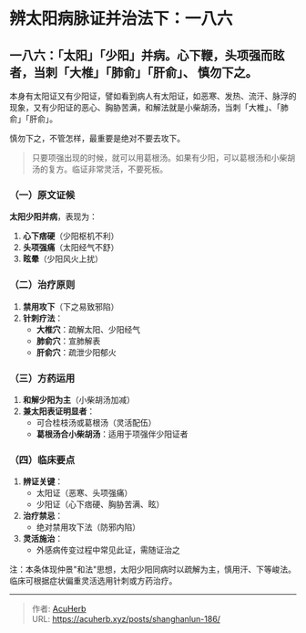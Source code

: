 # 辨太阳病脉证并治法下：一八六


## 一八六：「太阳」「少阳」并病。心下鞭，头项强而眩者，当刺「大椎」「肺俞」「肝俞」、 慎勿下之。

<!--more-->

本身有太阳证又有少阳证，譬如看到病人有太阳证，如恶寒、发热、流汗、脉浮的现象，又有少阳证的恶心、胸胁苦满，和解法就是小柴胡汤，当刺「大椎」、「肺俞」「肝俞」。

慎勿下之，不管怎样，最重要是绝对不要去攻下。

> 只要项强出现的时候，就可以用葛根汤。如果有少阳，可以葛根汤和小柴胡汤的复方。临证非常灵活，不要死板。

### **（一）原文证候**  
**太阳少阳并病**，表现为：  
1. **心下痞硬**（少阳枢机不利）  
2. **头项强痛**（太阳经气不舒）  
3. **眩晕**（少阳风火上扰）  

### **（二）治疗原则**  
1. **禁用攻下**（下之易致邪陷）  
2. **针刺疗法**：  
   - **大椎穴**：疏解太阳、少阳经气  
   - **肺俞穴**：宣肺解表  
   - **肝俞穴**：疏泄少阳郁火  

### **（三）方药运用**  
1. **和解少阳为主**（小柴胡汤加减）  
2. **兼太阳表证明显者**：  
   - 可合桂枝汤或葛根汤（灵活配伍）  
   - **葛根汤合小柴胡汤**：适用于项强伴少阳证者  

### **（四）临床要点**  
1. **辨证关键**：  
   - 太阳证（恶寒、头项强痛）  
   - 少阳证（心下痞硬、胸胁苦满、眩）  
2. **治疗禁忌**：  
   - 绝对禁用攻下法（防邪内陷）  
3. **灵活施治**：  
   - 外感病传变过程中常见此证，需随证治之  

注：本条体现仲景"和法"思想，太阳少阳同病时以疏解为主，慎用汗、下等峻法。临床可根据症状偏重灵活选用针刺或方药治疗。

---

> 作者: [AcuHerb](https://acuherb.xyz)  
> URL: https://acuherb.xyz/posts/shanghanlun-186/  

